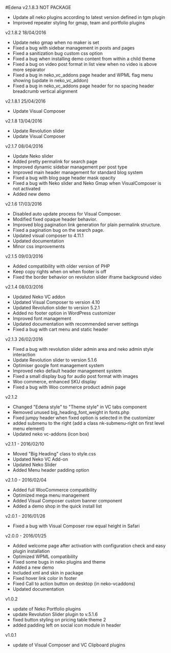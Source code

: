 #Edena 
v2.1.8.3 NOT PACKAGE
- Update all neko plugins according to latest version defined in tgm plugin
- Improved repeater styling for gmap, team and portfolio plugins


v2.1.8.2 18/04/2016
- Update neko gmap when no maker is set
- Fixed a bug with sidebar management in posts and pages
- Fixed a sanitization bug custom css option
- Fixed a bug when installing demo content from within a child theme
- Fixed a bug on video post format in list view when no video is above more separator
- Fixed a bug in neko_vc_addons page header and WPML flag menu showing (update in neko_vc_addon)
- Fixed a bug in neko_vc_addons page header for no spacing header breadcrumb vertical alignment

v2.1.8.1 25/04/2016
- Update Visual Composer

v2.1.8 13/04/2016
- Update Revolution slider
- Update Visual Composer

v2.1.7 08/04/2016
- Update Neko slider
- Added pretty permalink for search page
- Improved dynamic sidebar management per post type
- Improved main header management for standard blog system
- Fixed a bug with blog page header mask opacity
- Fixed a bug with Neko slider and Neko Gmap when VisualComposer is not activated
- Added new demo


v2.1.6 17/03/2016
- Disabled auto update process for Visual Composer.
- Modified fixed opaque header behavior.
- Improved blog pagination link generation for plain permalink structure.
- Fixed a pagination bug on the search page.
- Updated visual composer to 4.11.1 
- Updated documentation
- Minor css improvements

v2.1.5 09/03/2016
- Added compatibility with older version of PHP
- Keep copy rights when on when footer is off
- Fixed the border behavior on revoluton slider iframe background video

v2.1.4 08/03/2016
- Updated Neko VC addon
- Updated Visual Composer to version 4.10
- Updated Revolution slider to version 5.2.1
- Added no footer option in WordPress customizer
- Improved font management
- Updated documentation with recommended server settings
- Fixed a bug with cart menu and static header

v2.1.3 26/02/2016
- Fixed a bug with revolution slider admin area and neko admin style interaction
- Update Revolution slider to version 5.1.6
- Optimiser google font management system
- Improved neko default header management system
- Fixed a small display bug for audio post format with images
- Woo commerce, enhanced SKU display
- Fixed a bug with Woo commerce product admin page

v2.1.2
- Changed "Edena style" to "Theme style" in VC tabs component
- Removed unused big_heading_font_weight in fonts.php
- Fixed jumpy header when fixed option is selected in the customizer
- added submenu to the right (add a class nk-submenu-right on first level menu element)
- Updated neko vc-addons (icon box)

v2.1.1 - 2016/02/10
- Moved "Big Heading" class to style.css
- Updated Neko VC Add-on
- Updated Neko Slider
- Added Menu header padding option

v2.1.0 - 2016/02/04
- Added full WooCommerce compatibility
- Optimized mega menu management
- Added Visual Composer custom banner component
- Added a demo shop in the quick install list

v2.0.1 - 2016/01/26
- Fixed a bug with Visual Composer row equal height in Safari

v2.0.0 - 2016/01/25
- Added welcome page after activation with configuration check and easy plugin installation
- Optimized WPML compatibility
- Fixed some bugs in neko plugins and theme
- Added a new demo
- Included xml and skin in package
- Fixed hover link color in footer
- Fixed Call to action button on desktop (in neko-vcaddons)
- Updated documentation

v1.0.2
- update of Neko Portfolio plugins
- update Revolution Slider plugin to v.5.1.6
- fixed button styling on pricing table theme 2
- added padding left on social icon module in header

v1.0.1
- update of Visual Composer and VC Clipboard plugins
